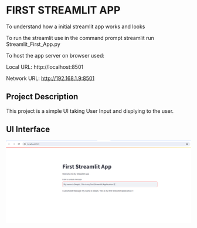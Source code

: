 # FIRST STREAMLIT APP

To understand how a initial streamlit app works and looks

To run the streamlit use in the command prompt
  streamlit run Streamlit_First_App.py

To host the app server on browser used:

  Local URL: http://localhost:8501
  
  Network URL: http://192.168.1.9:8501

## Project Description

This project is a simple UI taking User Input and displying to the user. 

## UI Interface

![image](https://github.com/deeptivenugopal/Python_Projects/blob/main/First_StreamLit_App/FIrst_Streamlit_App.PNG?raw=true)
